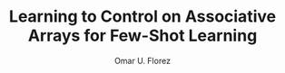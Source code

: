 ---
paperId: 25
author: Omar U. Florez
publicationauthor: Florez, O. U.
title: Learning to Control on Associative Arrays for Few-Shot Learning
pdf: --
poster: Oral_Omar_Florez
alt: --
type: Oral
topic: Deep Learning
subtopic: Machine Learning
link: 
conference: icml
year: 2019
tags: icml-2019-op-np
location: California, USA
---